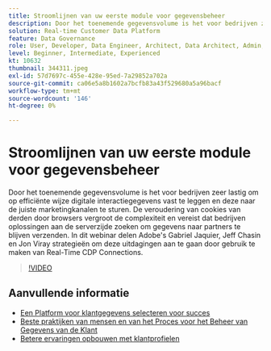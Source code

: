 ```yaml
---
title: Stroomlijnen van uw eerste module voor gegevensbeheer
description: Door het toenemende gegevensvolume is het voor bedrijven zeer lastig om op efficiënte wijze digitale interactiegegevens vast te leggen en deze naar de juiste marketing te verzenden ... (Beschrijvingen moeten tussen 60 en 160 tekens lang zijn)
solution: Real-time Customer Data Platform
feature: Data Governance
role: User, Developer, Data Engineer, Architect, Data Architect, Admin, Leader
level: Beginner, Intermediate, Experienced
kt: 10632
thumbnail: 344311.jpeg
exl-id: 57d7697c-455e-428e-95ed-7a29852a702a
source-git-commit: ca06e5a8b1602a7bcfb83a43f529680a5a96bacf
workflow-type: tm+mt
source-wordcount: '146'
ht-degree: 0%

---
```


# Stroomlijnen van uw eerste module voor gegevensbeheer

Door het toenemende gegevensvolume is het voor bedrijven zeer lastig om op efficiënte wijze digitale interactiegegevens vast te leggen en deze naar de juiste marketingkanalen te sturen. De veroudering van cookies van derden door browsers vergroot de complexiteit en vereist dat bedrijven oplossingen aan de serverzijde zoeken om gegevens naar partners te blijven verzenden. In dit webinar delen Adobe&#39;s Gabriel Jaquier, Jeff Chasin en Jon Viray strategieën om deze uitdagingen aan te gaan door gebruik te maken van Real-Time CDP Connections.

>[!VIDEO](https://video.tv.adobe.com/v/344311/?quality=12&learn=on)

## Aanvullende informatie

* [Een Platform voor klantgegevens selecteren voor succes](cdp-success.md)
* [Beste praktijken van mensen en van het Proces voor het Beheer van Gegevens van de Klant](people-and-process.md)
* [Betere ervaringen opbouwen met klantprofielen](building-better-experiences-with-customer-profiles.md)
